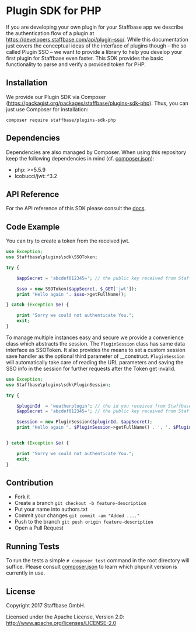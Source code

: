 # Plugin SDK for PHP

If you are developing your own plugin for your Staffbase app we describe the authentication flow of a plugin at https://developers.staffbase.com/api/plugin-sso/. While this documentation just covers the conceptual ideas of the interface of plugins though – the so called Plugin SSO – we want to provide a library to help you develop your first plugin for Staffbase even faster. This SDK provides the basic functionality to parse and verify a provided token for PHP.

## Installation

We provide our Plugin SDK via Composer (https://packagist.org/packages/staffbase/plugins-sdk-php). Thus, you can just use Composer for installation:

```
composer require staffbase/plugins-sdk-php
```

## Dependencies

Dependencies are also managed by Composer. When using this repository keep the following dependencies in mind (cf. [composer.json](composer.json)):

* php: >=5.5.9
* lcobucci/jwt: ^3.2

## API Reference

For the API reference of this SDK please consult the [docs](doc/api.md).

## Code Example

You can try to create a token from the received jwt.

```php
use Exception;
use Staffbase\plugins\sdk\SSOToken;

try {

	$appSecret = 'abcdef012345='; // the public key received from Staffbase.

	$sso = new SSOToken($appSecret, $_GET['jwt']);
	print "Hello again ". $sso->getFullName();

} catch (Exception $e) {

	print "Sorry we could not authenticate You.";
	exit;
}
```

To manage multiple instances easy and secure we provide a convenience class which abstracts the session.
The `PluginSession` class has same data interface as SSOToken. It also provides the means to set a custom session save handler as the optional third parameter of __construct. `PluginSession` will automatically take care of reading the URL parameters and saving the SSO info in the session for further requests after the Token get invalid.

```php
use Exception;
use Staffbase\plugins\sdk\PluginSession;

try {

	$pluginId  = 'weatherplugin'; // the id you received from Staffbase.
	$appSecret = 'abcdef012345='; // the public key received from Staffbase.

	$session = new PluginSession($pluginId, $appSecret);
	print "Hello again ". $PluginSession->getFullName() . ', '. $PluginSession->getSessionVar('message');


} catch (Exception $e) {

	print "Sorry we could not authenticate You.";
	exit;
}
```

## Contribution

- Fork it
- Create a branch `git checkout -b feature-description`
- Put your name into authors.txt
- Commit your changes `git commit -am "Added ...."`
- Push to the branch `git push origin feature-description`
- Open a Pull Request

## Running Tests

To run the tests a simple `# composer test` command in the root directory will suffice. Please consult [composer.json](composer.json) to learn which phpunit version is currently in use.


## License

Copyright 2017 Staffbase GmbH.

Licensed under the Apache License, Version 2.0: http://www.apache.org/licenses/LICENSE-2.0
